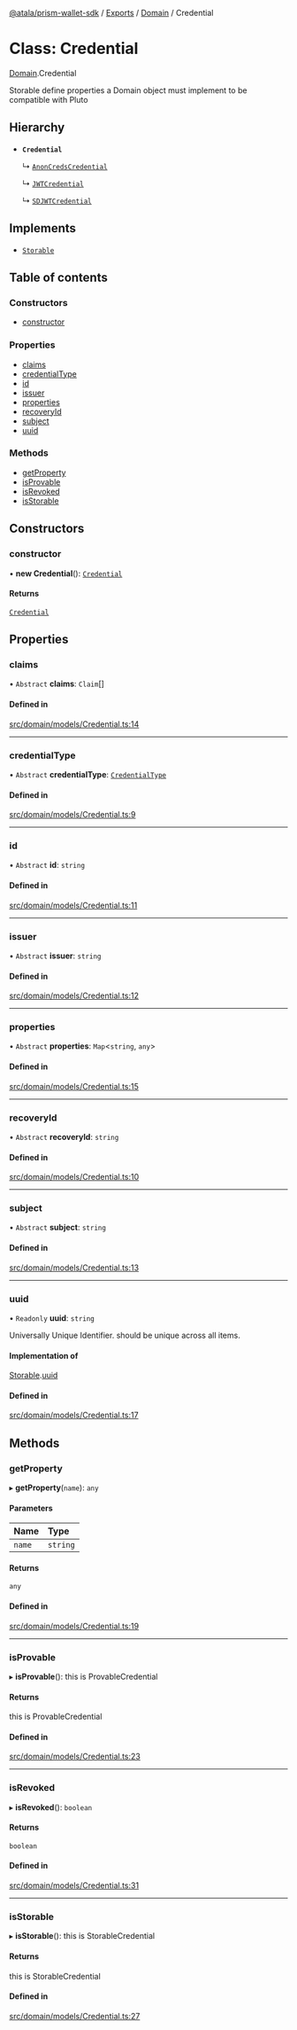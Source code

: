 [@atala/prism-wallet-sdk](../README.md) / [Exports](../modules.md) / [Domain](../modules/Domain.md) / Credential

# Class: Credential

[Domain](../modules/Domain.md).Credential

Storable
define properties a Domain object must implement to be compatible with Pluto

## Hierarchy

- **`Credential`**

  ↳ [`AnonCredsCredential`](AnonCredsCredential.md)

  ↳ [`JWTCredential`](JWTCredential.md)

  ↳ [`SDJWTCredential`](SDJWTCredential.md)

## Implements

- [`Storable`](../interfaces/Domain.Pluto.Storable.md)

## Table of contents

### Constructors

- [constructor](Domain.Credential.md#constructor)

### Properties

- [claims](Domain.Credential.md#claims)
- [credentialType](Domain.Credential.md#credentialtype)
- [id](Domain.Credential.md#id)
- [issuer](Domain.Credential.md#issuer)
- [properties](Domain.Credential.md#properties)
- [recoveryId](Domain.Credential.md#recoveryid)
- [subject](Domain.Credential.md#subject)
- [uuid](Domain.Credential.md#uuid)

### Methods

- [getProperty](Domain.Credential.md#getproperty)
- [isProvable](Domain.Credential.md#isprovable)
- [isRevoked](Domain.Credential.md#isrevoked)
- [isStorable](Domain.Credential.md#isstorable)

## Constructors

### constructor

• **new Credential**(): [`Credential`](Domain.Credential.md)

#### Returns

[`Credential`](Domain.Credential.md)

## Properties

### claims

• `Abstract` **claims**: `Claim`[]

#### Defined in

[src/domain/models/Credential.ts:14](https://github.com/hyperledger/identus-edge-agent-sdk-ts/blob/2cdbf1ede368164be3dd56f3e362e76e94d48b48/src/domain/models/Credential.ts#L14)

___

### credentialType

• `Abstract` **credentialType**: [`CredentialType`](../enums/Domain.CredentialType.md)

#### Defined in

[src/domain/models/Credential.ts:9](https://github.com/hyperledger/identus-edge-agent-sdk-ts/blob/2cdbf1ede368164be3dd56f3e362e76e94d48b48/src/domain/models/Credential.ts#L9)

___

### id

• `Abstract` **id**: `string`

#### Defined in

[src/domain/models/Credential.ts:11](https://github.com/hyperledger/identus-edge-agent-sdk-ts/blob/2cdbf1ede368164be3dd56f3e362e76e94d48b48/src/domain/models/Credential.ts#L11)

___

### issuer

• `Abstract` **issuer**: `string`

#### Defined in

[src/domain/models/Credential.ts:12](https://github.com/hyperledger/identus-edge-agent-sdk-ts/blob/2cdbf1ede368164be3dd56f3e362e76e94d48b48/src/domain/models/Credential.ts#L12)

___

### properties

• `Abstract` **properties**: `Map`\<`string`, `any`\>

#### Defined in

[src/domain/models/Credential.ts:15](https://github.com/hyperledger/identus-edge-agent-sdk-ts/blob/2cdbf1ede368164be3dd56f3e362e76e94d48b48/src/domain/models/Credential.ts#L15)

___

### recoveryId

• `Abstract` **recoveryId**: `string`

#### Defined in

[src/domain/models/Credential.ts:10](https://github.com/hyperledger/identus-edge-agent-sdk-ts/blob/2cdbf1ede368164be3dd56f3e362e76e94d48b48/src/domain/models/Credential.ts#L10)

___

### subject

• `Abstract` **subject**: `string`

#### Defined in

[src/domain/models/Credential.ts:13](https://github.com/hyperledger/identus-edge-agent-sdk-ts/blob/2cdbf1ede368164be3dd56f3e362e76e94d48b48/src/domain/models/Credential.ts#L13)

___

### uuid

• `Readonly` **uuid**: `string`

Universally Unique Identifier.
should be unique across all items.

#### Implementation of

[Storable](../interfaces/Domain.Pluto.Storable.md).[uuid](../interfaces/Domain.Pluto.Storable.md#uuid)

#### Defined in

[src/domain/models/Credential.ts:17](https://github.com/hyperledger/identus-edge-agent-sdk-ts/blob/2cdbf1ede368164be3dd56f3e362e76e94d48b48/src/domain/models/Credential.ts#L17)

## Methods

### getProperty

▸ **getProperty**(`name`): `any`

#### Parameters

| Name | Type |
| :------ | :------ |
| `name` | `string` |

#### Returns

`any`

#### Defined in

[src/domain/models/Credential.ts:19](https://github.com/hyperledger/identus-edge-agent-sdk-ts/blob/2cdbf1ede368164be3dd56f3e362e76e94d48b48/src/domain/models/Credential.ts#L19)

___

### isProvable

▸ **isProvable**(): this is ProvableCredential

#### Returns

this is ProvableCredential

#### Defined in

[src/domain/models/Credential.ts:23](https://github.com/hyperledger/identus-edge-agent-sdk-ts/blob/2cdbf1ede368164be3dd56f3e362e76e94d48b48/src/domain/models/Credential.ts#L23)

___

### isRevoked

▸ **isRevoked**(): `boolean`

#### Returns

`boolean`

#### Defined in

[src/domain/models/Credential.ts:31](https://github.com/hyperledger/identus-edge-agent-sdk-ts/blob/2cdbf1ede368164be3dd56f3e362e76e94d48b48/src/domain/models/Credential.ts#L31)

___

### isStorable

▸ **isStorable**(): this is StorableCredential

#### Returns

this is StorableCredential

#### Defined in

[src/domain/models/Credential.ts:27](https://github.com/hyperledger/identus-edge-agent-sdk-ts/blob/2cdbf1ede368164be3dd56f3e362e76e94d48b48/src/domain/models/Credential.ts#L27)
